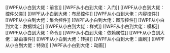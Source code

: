 [[WPF从小白到大佬：前言]]
[[WPF从小白到大佬：入门]]
[[WPF从小白到大佬：控件父类]]
[[WPF从小白到大佬：布局控件]]
[[WPF从小白到大佬：内容控件]]
[[WPF从小白到大佬：集合控件]]
[[WPF从小白到大佬：图形控件]]
[[WPF从小白到大佬：数据绑定]]
[[WPF从小白到大佬：样式]]
[[WPF从小白到大佬：模板]]
[[WPF从小白到大佬：命令]]
[[WPF从小白到大佬：依赖属性]]
[[WPF从小白到大佬：路由事件]]
[[WPF从小白到大佬：转换]]
[[WPF从小白到大佬：画刷]]
[[WPF从小白到大佬：特效]]
[[WPF从小白到大佬：动画]]
